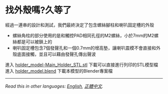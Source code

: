 # 找外殼嗎?久等了 
  
經過一連串的設計和測試，我們最終決定了包含螺絲腳柱和喇叭固定槽的外殼  
  
 - 螺絲角柱的部分使用的是和觸控PAD相同孔徑的M2螺絲，小於7mm的M2螺絲都是可以被鎖上的  
 - 喇叭固定槽包含7個發聲孔和一個0.7mm的增高墊，讓喇叭震模不會直接和外殼底面接觸，並且可以藉由發聲孔傳出聲波  

進入 [holder_model-Main_Holder_STL.stl][stl] 下載可以直接進行列印的STL模型檔   
進入 [holder_model.blend][blend] 下載本模型的Blender專案檔  
  
***
  
*Read this in other languages: [English](README.en.md), [正體中文](README.md).*  
  
   [stl]: <holder_model-Main_Holder_STL.stl>  
   [blend]: <holder_model.blend>  
   
